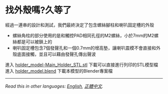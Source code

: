 # 找外殼嗎?久等了 
  
經過一連串的設計和測試，我們最終決定了包含螺絲腳柱和喇叭固定槽的外殼  
  
 - 螺絲角柱的部分使用的是和觸控PAD相同孔徑的M2螺絲，小於7mm的M2螺絲都是可以被鎖上的  
 - 喇叭固定槽包含7個發聲孔和一個0.7mm的增高墊，讓喇叭震模不會直接和外殼底面接觸，並且可以藉由發聲孔傳出聲波  

進入 [holder_model-Main_Holder_STL.stl][stl] 下載可以直接進行列印的STL模型檔   
進入 [holder_model.blend][blend] 下載本模型的Blender專案檔  
  
***
  
*Read this in other languages: [English](README.en.md), [正體中文](README.md).*  
  
   [stl]: <holder_model-Main_Holder_STL.stl>  
   [blend]: <holder_model.blend>  
   
